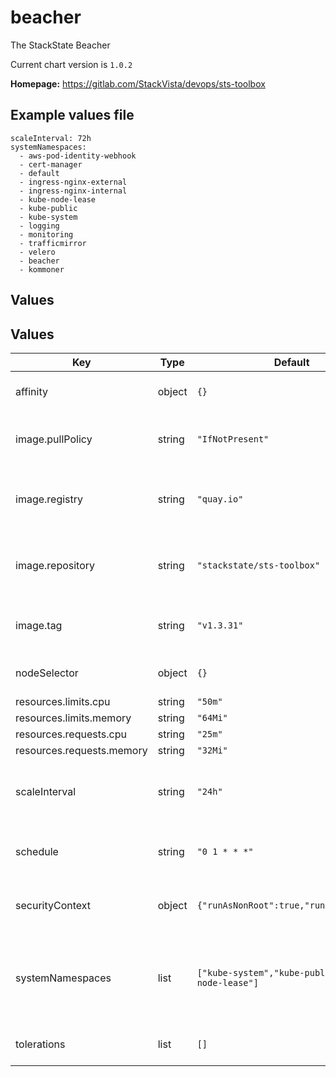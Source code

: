 # beacher

The StackState Beacher

Current chart version is `1.0.2`

**Homepage:** <https://gitlab.com/StackVista/devops/sts-toolbox>

## Example values file

```
scaleInterval: 72h
systemNamespaces:
  - aws-pod-identity-webhook
  - cert-manager
  - default
  - ingress-nginx-external
  - ingress-nginx-internal
  - kube-node-lease
  - kube-public
  - kube-system
  - logging
  - monitoring
  - trafficmirror
  - velero
  - beacher
  - kommoner
```

## Values

## Values

| Key | Type | Default | Description |
|-----|------|---------|-------------|
| affinity | object | `{}` | Affinity settings for pod assignment. |
| image.pullPolicy | string | `"IfNotPresent"` | Pull policy for the image for the Beacher cron job |
| image.registry | string | `"quay.io"` | Registry containing the image for the Beacher cron job |
| image.repository | string | `"stackstate/sts-toolbox"` | Repository containing the image for the Beacher cron job |
| image.tag | string | `"v1.3.31"` | Tag of the image for the Beacher cron job |
| nodeSelector | object | `{}` | Node labels for pod assignment. |
| resources.limits.cpu | string | `"50m"` |  |
| resources.limits.memory | string | `"64Mi"` |  |
| resources.requests.cpu | string | `"25m"` |  |
| resources.requests.memory | string | `"32Mi"` |  |
| scaleInterval | string | `"24h"` | Interval after which a namespace will be scaled down. |
| schedule | string | `"0 1 * * *"` | The cron schedule for the Beacher cron job. |
| securityContext | object | `{"runAsNonRoot":true,"runAsUser":999}` | SecurityContext for the pod created by the cronjob |
| systemNamespaces | list | `["kube-system","kube-public","kube-node-lease"]` | Namespaces that are considered system and off-limits to the Beacher cron job. |
| tolerations | list | `[]` | Toleration labels for pod assignment. |
